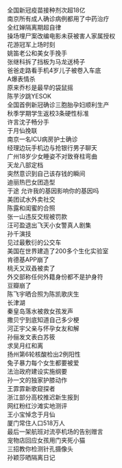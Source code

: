 全国新冠疫苗接种剂次超18亿  
南京所有成人确诊病例都用了中药治疗  
全红婵隔离期超自律  
操场埋尸案改编电影未获被害人家属授权  
花游冠军上场时刻  
姚笛老公和美女手挽手  
张继科拆了挡板为马龙送椅子  
爸爸走路看手机4岁儿子被卷入车底  
A爆表情杀  
原来乔杉是最早的袋鼠摇  
陈芋汐跳YESOK  
全国首例新冠确诊三胞胎孕妇顺利生产  
秋季学期学生返校3条硬性标准  
许言沈子畅分手  
于月仙挽联  
南京一名ICU病房护士确诊  
经理边玩手机边与抢银行男子聊天  
广州18岁少女睡姿不对致脊柱弯曲  
天龙八部定档  
突然意识到自己该存钱的瞬间  
迪丽热巴女团造型  
于途 允许我的基因影响你的基因吗  
美团试水外卖社交  
陈露和闺蜜的合照  
张一山违反交规被罚款  
汪可盈退出飞天小女警真人剧集  
孙千演技  
见过最敷衍的公交车  
美国在世界建造了200多个生化实验室  
肯德基APP崩了  
桃夭又双叒被卖了  
外交部称任何外籍身份都不是护身符  
豆瓣崩了  
陈飞宇晒合照为陈凯歌庆生  
长津湖  
秦皇岛落水被救女孩发声  
撒贝宁到底知道自己多少梗  
河正宇父亲与怀孕女友和解  
孙俪发文表白苏筱  
求吴月红和离  
扬州第6轮核酸检出2例阳性  
兔子暴力每个女生都要被爱  
法治政府建设实施纲要  
孙一文的独家护膝动作  
王霏霏新歌窥探者  
浙江部分高校推迟新生报到  
网红粉红沙滩实地测评  
王小宝悼念于月仙  
厦门常住人口518万人  
最后一架航班对流亭机场的告别赠言  
宠物店回应女孩用门夹死小猫  
三招教你检测针孔摄像头  
孙颖莎晒隔离日记  
